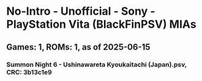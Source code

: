 # No-Intro - Unofficial - Sony - PlayStation Vita (BlackFinPSV) MIAs
## Games: 1, ROMs: 1, as of 2025-06-15

### Summon Night 6 - Ushinawareta Kyoukaitachi (Japan).psv, CRC: 3b13c1e9
